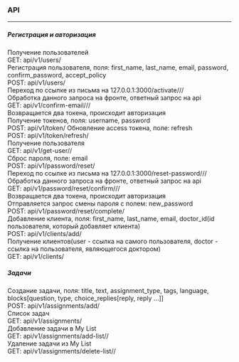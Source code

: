 ### API

---

##### Регистрация и авторизация
Получение пользователей  
GET: api/v1/users/  
Регистрация пользователя, поля: first_name, last_name, email, password, confirm_password, accept_policy  
POST: api/v1/users/  
Переход по ссылке из письма на 127.0.0.1:3000/activate/<pk>/<token>/  
Обработка данного запроса на фронте, ответный запрос на api  
GET: api/v1/confirm-email/<pk>/<token>/  
Возвращается два токена, происходит авторизация  
Получение токенов, поля: username, password  
POST: api/v1/token/
Обновление access токена, поле: refresh  
POST: api/v1/token/refresh/  
Получение пользователя  
GET: api/v1/get-user/<token>/  
Сброс пароля, поле: email  
POST: api/v1/password/reset/  
Переход по ссылке из письма на 127.0.0.1:3000/reset-password/<pk>/<token>/  
Обработка данного запроса на фронте, ответный запрос на api  
GET: api/v1/password/reset/confirm/<pk>/<token>/  
Возвращается два токена, происходит авторизация  
Отправляется запрос смены пароля с полем: new_password  
POST: api/v1/password/reset/complete/  
Добавление клиента, поля: first_name, last_name, email, doctor_id(id пользователя, который добавляет клиента)  
POST: api/v1/clients/add/  
Получение клиентов(user - ссылка на самого пользователя, doctor - ссылка на пользователя, являющегося доктором)  
GET: api/v1/clients/  
##### Задачи
Создание задачи, поля: title, text, assignment_type, tags, language, blocks[question, type, choice_replies[reply, reply ...]]  
POST: api/v1/assignments/add/  
Список задач  
GET: api/v1/assignments/  
Добавление задачи в My List  
GET: api/v1/assignments/add-list/<pk>/  
Удаление задачи из My List  
GET: api/v1/assignments/delete-list/<pk>/  
